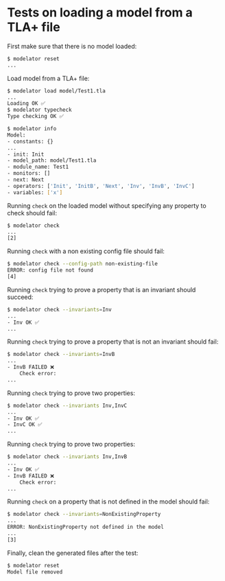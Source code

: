 # Tests on loading a model from a TLA+ file

First make sure that there is no model loaded:

```sh
$ modelator reset
...
```

Load model from a TLA+ file:

```sh
$ modelator load model/Test1.tla
...
Loading OK ✅
$ modelator typecheck
Type checking OK ✅
```

```sh
$ modelator info
Model:
- constants: {}
...
- init: Init
- model_path: model/Test1.tla
- module_name: Test1
- monitors: []
- next: Next
- operators: ['Init', 'InitB', 'Next', 'Inv', 'InvB', 'InvC']
- variables: ['x']
```

Running `check` on the loaded model without specifying any property to check
should fail:

```sh
$ modelator check
...
[2]
```

Running `check` with a non existing config file should fail:

```sh
$ modelator check --config-path non-existing-file
ERROR: config file not found
[4]
```

Running `check` trying to prove a property that is an invariant should succeed:

```sh
$ modelator check --invariants=Inv
...
- Inv OK ✅
...
```

Running `check` trying to prove a property that is not an invariant should fail:

```sh
$ modelator check --invariants=InvB
...
- InvB FAILED ❌
    Check error:
...
```

Running `check` trying to prove two properties:

```sh
$ modelator check --invariants Inv,InvC
...
- Inv OK ✅
- InvC OK ✅
...
```

Running `check` trying to prove two properties:

```sh
$ modelator check --invariants Inv,InvB
...
- Inv OK ✅
- InvB FAILED ❌
    Check error:
...
```

Running `check` on a property that is not defined in the model should fail:

```sh
$ modelator check --invariants=NonExistingProperty
...
ERROR: NonExistingProperty not defined in the model
...
[3]
```

Finally, clean the generated files after the test:

```sh
$ modelator reset
Model file removed
```
